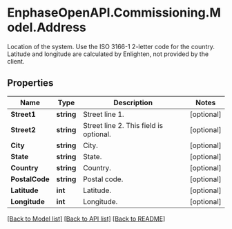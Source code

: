 # EnphaseOpenAPI.Commissioning.Model.Address
Location of the system. Use the ISO 3166-1 2-letter code for the country. Latitude and longitude are calculated by Enlighten, not provided by the client.

## Properties

Name | Type | Description | Notes
------------ | ------------- | ------------- | -------------
**Street1** | **string** | Street line 1. | [optional] 
**Street2** | **string** | Street line 2. This field is optional. | [optional] 
**City** | **string** | City. | [optional] 
**State** | **string** | State. | [optional] 
**Country** | **string** | Country. | [optional] 
**PostalCode** | **string** | Postal code. | [optional] 
**Latitude** | **int** | Latitude. | [optional] 
**Longitude** | **int** | Longitude. | [optional] 

[[Back to Model list]](../README.md#documentation-for-models) [[Back to API list]](../README.md#documentation-for-api-endpoints) [[Back to README]](../README.md)

